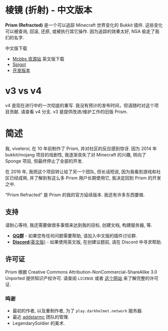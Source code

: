 # 棱镜 (折射) - 中文版本

**Prism (Refracted)** 是一个可以追踪 Minecraft 世界变化的 Bukkit 插件. 这些变化可以被查询, 回滚, 还原, 或被执行其它操作.
因为追踪的效果太好, NSA 偷走了我们的名字.

中文版下载
- [Mcbbs 资源站][mcbbsv4]
英文版下载
- [Spigot][spigot]
- [开发版本][jenkins]

# v3 vs v4

v4 是现在进行中的一次彻底的重写. 我没有预计的发布时间，但请随时对这个项目贡献.
请查看 v4 分支. v3 是提供改进/维护工作的旧版 Prism.

# 简述
我, viveleroi, 在 10 年前制作了 Prism, 并对社区的反应感到惊讶. 因为 2014 年 bukkit/mojang 项目的戏剧性, 
我逐渐丧失了对 Minecraft 的兴趣, 转向了 Sponge 项目, 但最终停止了全部的开发.

在 2016 年, 我把这个项目转让给了另一个团队, 但长话短说, 因为我看到游戏和社区已经成熟,
并了解到有这么多 Prism 用户长期使用它, 我决定回到 Prism 的开发之中.

"Prism Refracted" 是 Prism 的我的官方延续版本. 我还有许多东西要做.

## 支持
请耐心等待, 我还需要做很多事情来达到我的目标, 创建文档, 构建服务器, 等.

- [**QQ群**][qq] - 如果您有任何问题需要帮助, 请加入中文版的插件讨论群.
- [**Discord**(英文版)][discord] - 如果使用英文版, 在创建议题前, 请在 Discord 中寻求帮助.

## 许可证

Prism 根据 Creative Commons Attribution-NonCommercial-ShareAlike 3.0 Unported 提供知识产权许可.
请查阅 `LICENSE` 或者 [这个网站][license] 来了解完整的许可证.

### 鸣谢

- 最初的作者, 以及重制作者, 为了 `play.darkhelmet.network` 服务器.
- 最近 [addstarmc][addstarmc] 团队的管理.
- LegendarySoldier 的美术.


[license]: http://creativecommons.org/licenses/by-nc-sa/3.0/us/
[addstarmc]: https://github.com/AddstarMC
[discord]: https://discord.gg/7FxZScH4EJ
[spigot]: https://www.spigotmc.org/resources/prism-refracted.99397/
[jenkins]: https://ci.darkhelmet.network/job/Prism/
[mcbbsv4]: https://beta.mcbbs.net/resource/qcnedi83
[qq]: https://qm.qq.com/cgi-bin/qm/qr?k=mDtcrvBGzqbA05mPLzBnPAYXm5lskYxg&jump_from=webapi
